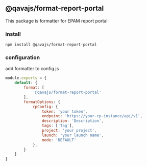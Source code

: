 ## @qavajs/format-report-portal
This package is formatter for EPAM report portal

### install
`npm install @qavajs/format-report-portal`

### configuration

add formatter to config.js
```javascript
module.exports = {
    default: {
        format: [
            '@qavajs/format-report-portal'
        ],
        formatOptions: {
            rpConfig: {
                token: 'your token',
                endpoint: 'https://your-rp-instance/api/v1',
                description: 'Description',
                tags: ['Tag'],
                project: 'your project',
                launch: 'your launch name',
                mode: 'DEFAULT'
            },
        }
    }
}
```
